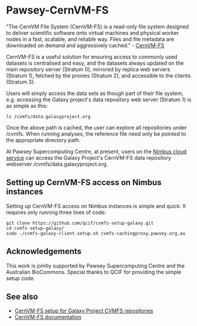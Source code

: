 # Pawsey-CernVM-FS

"The CernVM File System (CernVM-FS) is a read-only file system designed to deliver scientific software onto virtual machines and physical worker nodes in a fast, scalable, and reliable way. Files and file metadata are downloaded on demand and aggressively cached." - [CernVM-FS](https://cvmfs.readthedocs.io/en/stable/cpt-overview.html)

CernVM-FS is a useful solution for ensuring access to commonly used datasets is centralised and easy, and the datasets always updated on the main repository server (Stratum 0), mirrored by replica web servers (Stratum 1), fetched by the proxies (Stratum 2), and accessible to the clients (Stratum 3).

Users will simply access the data sets as though part of their file system, e.g. accessing the Galaxy project's data repository web server (Stratum 1) is as simple as this:

    ls /cvmfs/data.galaxyproject.org

Once the above path is cached, the user can explore all repositories under /cvmfs. When running analyses, the reference file need only be pointed to the appropriate directory path.

At Pawsey Supercomputing Centre, at present, users on the [Nimbus cloud service](https://pawsey.org.au/systems/nimbus-cloud-service/) can access the Galaxy Project's CernVM-FS data repository webserver /cvmfs/data.galaxyproject.org.

## Setting up CernVM-FS access on Nimbus instances

Setting up CernVM-FS access on Nimbus instances is simple and quick. It requires only running three lines of code:

    git clone https://github.com/qcif/cvmfs-setup-galaxy.git
    cd cvmfs-setup-galaxy/
    sudo ./cvmfs-galaxy-client-setup.sh cvmfs-cachingproxy.pawsey.org.au

    
## Acknowledgements

This work is jointly supported by Pawsey Supercomputing Centre and the Australian BioCommons. Special thanks to QCIF for providing the simple setup code.

## See also

- [CernVM-FS setup for Galaxy Project CVMFS repositories](https://github.com/qcif/cvmfs-setup-galaxy)
- [CernVM-FS documentation](https://cvmfs.readthedocs.io/en/stable/)
